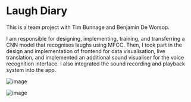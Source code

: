 # Laugh Diary

This is a team project with Tim Bunnage and Benjamin De Worsop. 

I am responsible for designing, implementing, training, and transferring a CNN model that recognises laughs using MFCC. Then, I took part in the design and implementation of frontend for data visualisation, live translation, and implemented an additional sound visualiser for the voice recognition interface. I also integrated the sound recording and playback system into the app.

![image](https://user-images.githubusercontent.com/38675169/159152509-506c1b65-4588-4ab1-a8e1-0a53748e1fe4.png)


![image](https://user-images.githubusercontent.com/38675169/159152563-2463959e-3dc7-4720-bfc1-3c387aed1040.png)

